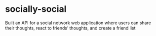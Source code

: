 # socially-social
Built an API for a social network web application where users can share their thoughts, react to friends’ thoughts, and create a friend list
